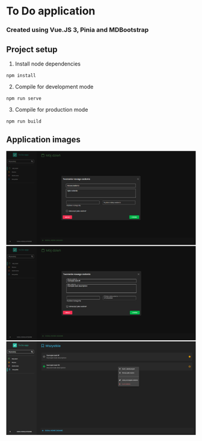 # To Do application
### Created using Vue.JS 3, Pinia and MDBootstrap

## Project setup
1. Install node dependencies
```
npm install
```
2. Compile for development mode
```
npm run serve
```
3. Compile for production mode
```
npm run build
```

## Application images
![Image #1](/images/image1.png)
![Image #2](/images/image2.png)
![Image #3](/images/image3.png)
